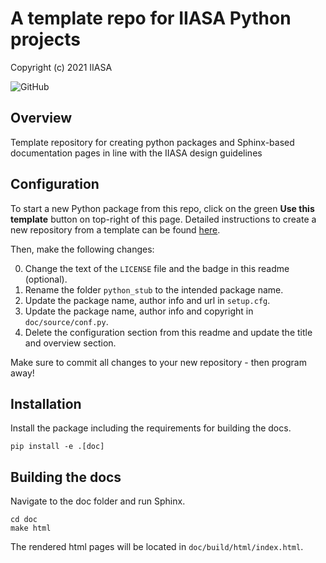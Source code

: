 # A template repo for IIASA Python projects

Copyright (c) 2021 IIASA

![GitHub](https://img.shields.io/github/license/iiasa/python-stub)

## Overview

Template repository for creating python packages and Sphinx-based documentation pages in line with the IIASA design guidelines

## Configuration

To start a new Python package from this repo, 
click on the green **Use this template** button on top-right of this page.
Detailed instructions to create a new repository from a template can be found
[here](https://help.github.com/en/articles/creating-a-repository-from-a-template).

Then, make the following changes:

0. Change the text of the `LICENSE` file and the badge in this readme (optional).
1. Rename the folder `python_stub` to the intended package name.
2. Update the package name, author info and url in `setup.cfg`.
3. Update the package name, author info and copyright in `doc/source/conf.py`.
4. Delete the configuration section from this readme and update the title and overview section.

Make sure to commit all changes to your new repository - then program away!

## Installation

Install the package including the requirements for building the docs.

    pip install -e .[doc]

## Building the docs

Navigate to the doc folder and run Sphinx.

    cd doc
    make html

The rendered html pages will be located in `doc/build/html/index.html`.

